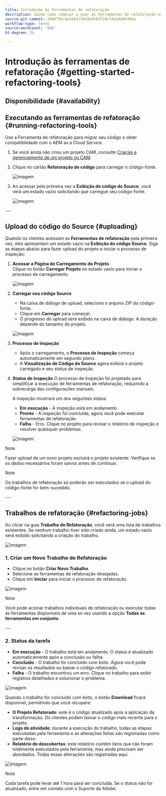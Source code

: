 ```yaml
---
title: Introdução às ferramentas de refatoração
description: Saiba como começar a usar as Ferramentas de refatoração no AEM as a Cloud Service
source-git-commit: 20bb756c4a2eb37341da4582f19cf41e4d60304a
workflow-type: tm+mt
source-wordcount: '542'
ht-degree: 2%

---
```


# Introdução às ferramentas de refatoração {#getting-started-refactoring-tools}

## Disponibilidade {#availability}

<!-- Alexandru: duplicate contextualhelp id, drafting this for now

>[!CONTEXTUALHELP]
>id="aemcloud_rs_upload"
>title="Download"
>additional-url="https://experienceleague.adobe.com/docs/experience-manager-cloud-service/content/release-notes/release-notes/release-notes-current.html" text="Release Notes"
>additional-url="https://experience.adobe.com/#/downloads/content/software-distribution/en/aemcloud.html" text="Software Distribution Portal"

-->

## Executando as ferramentas de refatoração {#running-refactoring-tools}

Use a Ferramenta de refatoração para migrar seu código e obter compatibilidade com o AEM as a Cloud Service.

1. Se você ainda não criou um projeto CAM, consulte [Criação e gerenciamento de um projeto no CAM](/help/journey-migration/cloud-acceleration-manager/using-cam/getting-started-cam.md#create-project).
1. Clique no cartão **Refatoração de código** para carregar o código-fonte.

   ![imagem](/help/journey-migration/refactoring-tools/assets/rscam1.png)

1. Ao acessar pela primeira vez a **Exibição de código do Source**, você verá um estado vazio solicitando que carregue seu código-fonte.

   ![imagem](/help/journey-migration/refactoring-tools/assets/rscam2.png)

&#x200B;---

## Upload do código do Source {#uploading}

Quando os clientes acessam as **Ferramentas de refatoração** pela primeira vez, eles apresentam um estado vazio na **Exibição do código Source**. Siga as etapas abaixo para fazer upload do projeto e iniciar o processo de inspeção:

1. **Acessar a Página de Carregamento do Projeto**\
   Clique no botão **Carregar Projeto** no estado vazio para iniciar o processo de carregamento.

   ![imagem](/help/journey-migration/refactoring-tools/assets/rscam3.png)

1. **Carregar seu código Source**
   - Na caixa de diálogo de upload, selecione o arquivo ZIP do código-fonte.
   - Clique em **Carregar** para começar.
   - O progresso do upload será exibido na caixa de diálogo. A duração depende do tamanho do projeto.

   ![imagem](/help/journey-migration/refactoring-tools/assets/rscam4.png)

1. **Processo de Inspeção**
   - Após o carregamento, o **Processo de Inspeção** começa automaticamente em segundo plano.
   - A **Visualização de Código do Source** agora exibirá o projeto carregado e seu status de inspeção.

1. **Status de Inspeção** O processo de inspeção foi projetado para simplificar a execução de ferramentas de refatoração, reduzindo a sobrecarga das configurações manuais.

   A inspeção mostrará um dos seguintes status:
   - **Em execução** - A inspeção está em andamento.
   - **Pronto** - A inspeção foi concluída; agora você pode executar ferramentas de refatoração.
   - **Falha** - Erro. Clique no projeto para revisar o relatório de inspeção e resolver quaisquer problemas.

   ![imagem](/help/journey-migration/refactoring-tools/assets/rscam5.png)

>[!NOTE]
>Fazer upload de um novo projeto excluirá o projeto existente. Verifique se os dados necessários foram salvos antes de continuar.

>[!NOTE]
>Os trabalhos de refatoração só poderão ser executados se o upload do código-fonte for bem-sucedido.

&#x200B;---

## Trabalhos de refatoração {#refactoring-jobs}

Ao clicar na guia **Trabalho de Refatoração**, você verá uma lista de trabalhos existentes. Se nenhum trabalho tiver sido criado ainda, um estado vazio será exibido solicitando a criação do trabalho.

![imagem](/help/journey-migration/refactoring-tools/assets/rscam6.png)

### &#x200B;1. Criar um Novo Trabalho de Refatoração

- Clique no botão **Criar Novo Trabalho**.
- Selecione as ferramentas de refatoração desejadas.
- Clique em **Iniciar** para iniciar o processo de refatoração.

![imagem](/help/journey-migration/refactoring-tools/assets/rscam7.png)

>[!NOTE]
>Você pode acionar trabalhos individuais de refatoração ou executar todas as ferramentas disponíveis de uma só vez usando a opção **Todas as ferramentas em conjunto**.

&#x200B;---

### &#x200B;2. Status da tarefa

- **Em execução** - O trabalho está em andamento. O status é atualizado automaticamente após a conclusão ou falha.
- **Concluído** - O trabalho foi concluído com êxito. Agora você pode revisar os resultados ou baixar o código refatorado.
- **Falha** - O trabalho encontrou um erro. Clique no trabalho para exibir registros detalhados e solucionar o problema.

![imagem](/help/journey-migration/refactoring-tools/assets/rscam8.png)

Quando o trabalho for concluído com êxito, o botão **Download** ficará disponível, permitindo que você recupere:

- **O Projeto Refatorado**: este é o código atualizado após a aplicação da transformação. Os clientes podem baixar o código mais recente para o projeto.
- **Logs de atividade**: durante a execução do trabalho, todas as etapas executadas pela ferramenta e as alterações feitas são registradas como parte disso.
- **Relatório de descobertas**: este relatório contém itens que não foram totalmente executados pela ferramenta, mas ainda precisam ser abordados. Todas essas alterações são registradas aqui.

![imagem](/help/journey-migration/refactoring-tools/assets/rscam9.png)

>[!NOTE]
>Cada tarefa pode levar até 1 hora para ser concluída. Se o status não for atualizado, entre em contato com o Suporte da Adobe.

